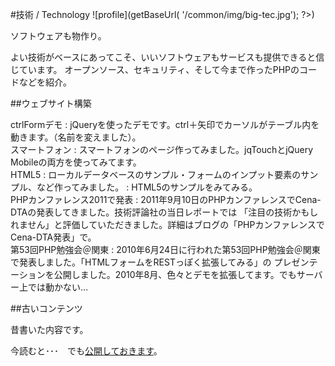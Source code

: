#技術 / Technology ![profile](<?php echo $_ctrl->getBaseUrl( '/common/img/big-tec.jpg'); ?>)

ソフトウェアも物作り。

よい技術がベースにあってこそ、いいソフトウェアもサービスも提供できると信じています。
オープンソース、セキュリティ、そして今まで作ったPHPのコードなどを紹介。

##ウェブサイト構築

<div class="dtBox span4" markdown="1">
ctrlFormデモ
: jQueryを使ったデモです。ctrl＋矢印でカーソルがテーブル内を動きます。（名前を変えました）。
</div>

<div class="dtBox span4" markdown="1">
スマートフォン
: スマートフォンのページ作ってみました。jqTouchとjQuery Mobileの両方を使ってみてます。
</div>

<div class="dtBox span4" markdown="1">
HTML5
: ローカルデータベースのサンプル・フォームのインプット要素のサンプル、など作ってみました。
: HTML5のサンプルをみてみる。
</div>

<div class="dtBox span4" markdown="1">
PHPカンファレンス2011で発表
: 2011年9月10日のPHPカンファレンスでCena-DTAの発表してきました。技術評論社の当日レポートでは
  「注目の技術かもしれません」と評価していただきました。詳細はブログの「PHPカンファレンスでCena-DTA発表」で。
</div>

<div class="dtBox span4" markdown="1">
第53回PHP勉強会＠関東
: 2010年6月24日に行われた第53回PHP勉強会＠関東で発表しました。「HTMLフォームをRESTっぽく拡張してみる」の
  プレゼンテーションを公開しました。2010年8月、色々とデモを拡張してます。でもサーバー上では動かない…
</div>


##古いコンテンツ

昔書いた内容です。

今読むと･･･　でも[公開しておきます](old.md)。

